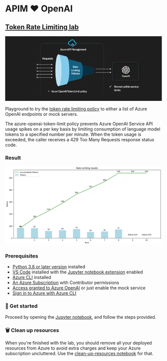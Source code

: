 # APIM ❤️ OpenAI

## [Token Rate Limiting lab](token-rate-limiting.ipynb)
[![flow](../../images/token-rate-limiting.gif)](token-rate-limiting.ipynb)

Playground to try the [token rate limiting policy](https://learn.microsoft.com/en-us/azure/api-management/azure-openai-token-limit-policy) to either a list of Azure OpenAI endpoints or mock servers.

The azure-openai-token-limit policy prevents Azure OpenAI Service API usage spikes on a per key basis by limiting consumption of language model tokens to a specified number per minute. When the token usage is exceeded, the caller receives a 429 Too Many Requests response status code.

### Result
![result](result.png)

### Prerequisites
- [Python 3.8 or later version](https://www.python.org/) installed
- [VS Code](https://code.visualstudio.com/) installed with the [Jupyter notebook extension](https://marketplace.visualstudio.com/items?itemName=ms-toolsai.jupyter) enabled
- [Azure CLI](https://learn.microsoft.com/en-us/cli/azure/install-azure-cli) installed
- [An Azure Subscription](https://azure.microsoft.com/en-us/free/) with Contributor permissions
- [Access granted to Azure OpenAI](https://aka.ms/oai/access) or just enable the mock service
- [Sign in to Azure with Azure CLI](https://learn.microsoft.com/en-us/cli/azure/authenticate-azure-cli-interactively)

### 🚀 Get started
Proceed by opening the [Jupyter notebook](token-rate-limiting.ipynb), and follow the steps provided.

### 🗑️ Clean up resources
When you're finished with the lab, you should remove all your deployed resources from Azure to avoid extra charges and keep your Azure subscription uncluttered.
Use the [clean-up-resources notebook](clean-up-resources.ipynb) for that.